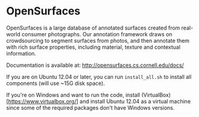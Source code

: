 # OpenSurfaces

OpenSurfaces is a large database of annotated surfaces created from real-world
consumer photographs. Our annotation framework draws on crowdsourcing to
segment surfaces from photos, and then annotate them with rich surface
properties, including material, texture and contextual information.

Documentation is available at: http://opensurfaces.cs.cornell.edu/docs/

If you are on Ubuntu 12.04 or later, you can run `install_all.sh` to install
all components (will use ~15G disk space).

If you're on Windows and want to run the code, install
(VirtualBox)[https://www.virtualbox.org/] and install Ubuntu 12.04 as a virtual
machine since some of the required packages don't have Windows versions.
